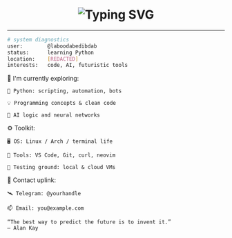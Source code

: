 <h1 align="center">
  <img src="https://readme-typing-svg.demolab.com?font=Fira+Code&size=24&pause=1000&color=00F9FF&center=true&vCenter=true&width=435&lines=Accessing+user...;Booting+up+Python+module...;Connecting+to+projects..." alt="Typing SVG" />
</h1>

---

```bash
# system diagnostics
user:        @laboodabedibdab
status:      learning Python
location:    [REDACTED]
interests:   code, AI, futuristic tools
```
🚀 I'm currently exploring:

    🐍 Python: scripting, automation, bots

    💡 Programming concepts & clean code

    🧠 AI logic and neural networks

⚙️ Toolkit:

    🖥️ OS: Linux / Arch / terminal life

    🧰 Tools: VS Code, Git, curl, neovim

    🧪 Testing ground: local & cloud VMs

📡 Contact uplink:

    🛰️ Telegram: @yourhandle

    📫 Email: you@example.com

    “The best way to predict the future is to invent it.”
    — Alan Kay
